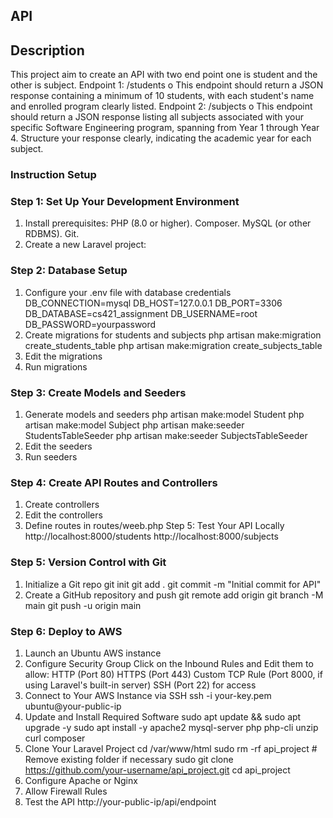 
## API
## Description
This project aim to create an API with two end point one is student and the other is subject.
Endpoint 1: /students
o This endpoint should return a JSON response containing a minimum of 10 
students, with each student's name and enrolled program clearly listed.
Endpoint 2: /subjects
o This endpoint should return a JSON response listing all subjects associated with 
your specific Software Engineering program, spanning from Year 1 through Year 
4. Structure your response clearly, indicating the academic year for each subject.
### Instruction Setup
### Step 1: Set Up Your Development Environment
1. Install prerequisites:
PHP (8.0 or higher).
Composer.
MySQL (or other RDBMS).
Git.
2. Create a new Laravel project:
### Step 2: Database Setup
1. Configure your .env file with database credentials
 DB_CONNECTION=mysql
DB_HOST=127.0.0.1
DB_PORT=3306
DB_DATABASE=cs421_assignment
DB_USERNAME=root
DB_PASSWORD=yourpassword
2. Create migrations for students and subjects
  php artisan make:migration create_students_table
  php artisan make:migration create_subjects_table
3. Edit the migrations
4. Run migrations
### Step 3: Create Models and Seeders
1. Generate models and seeders
   php artisan make:model Student
php artisan make:model Subject
php artisan make:seeder StudentsTableSeeder
php artisan make:seeder SubjectsTableSeeder
2. Edit the seeders
3. Run seeders
### Step 4: Create API Routes and Controllers
1. Create controllers
2. Edit the controllers
3. Define routes in routes/weeb.php
Step 5: Test Your API Locally
http://localhost:8000/students
http://localhost:8000/subjects
### Step 5: Version Control with Git
1. Initialize a Git repo
   git init
   git add .
   git commit -m "Initial commit for API"
2. Create a GitHub repository and push
   git remote add origin <your-github-repo-url>
   git branch -M main
   git push -u origin main

### Step 6: Deploy to AWS
1. Launch an Ubuntu AWS instance
2. Configure Security Group
   Click on the Inbound Rules and Edit them to allow:
    HTTP (Port 80)
    HTTPS (Port 443)
    Custom TCP Rule (Port 8000, if using Laravel's built-in server)
    SSH (Port 22) for access
4. Connect to Your AWS Instance via SSH
   ssh -i your-key.pem ubuntu@your-public-ip
5. Update and Install Required Software
   sudo apt update && sudo apt upgrade -y
   sudo apt install -y apache2 mysql-server php php-cli unzip curl composer
6. Clone Your Laravel Project
   cd /var/www/html
   sudo rm -rf api_project  # Remove existing folder if necessary
   sudo git clone https://github.com/your-username/api_project.git
   cd api_project
7. Configure Apache or Nginx
8. Allow Firewall Rules
9. Test the API
    http://your-public-ip/api/endpoint




